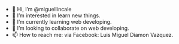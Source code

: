 - 👋 Hi, I’m @miguellincale
- 👀 I’m interested in learn new things.
- 🌱 I’m currently learning web developing.
- 💞️ I’m looking to collaborate on web developing.
- 📫 How to reach me: via Facebook: Luis Miguel Diamon Vazquez.

<!---
miguellincale/miguellincale is a ✨ special ✨ repository because its `README.md` (this file) appears on your GitHub profile.
You can click the Preview link to take a look at your changes.
--->
